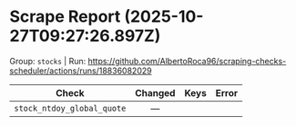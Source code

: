 # Scrape Report (2025-10-27T09:27:26.897Z)

Group: `stocks`  |  Run: https://github.com/AlbertoRoca96/scraping-checks-scheduler/actions/runs/18836082029

| Check | Changed | Keys | Error |
|---|:---:|:--|:--|
| `stock_ntdoy_global_quote` | — |  |  |

